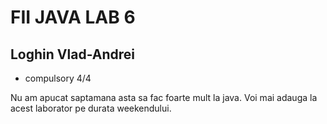 # FII JAVA LAB 6
## Loghin Vlad-Andrei

* compulsory 4/4 

Nu am apucat saptamana asta sa fac foarte mult la java. Voi mai adauga la acest laborator pe durata weekendului.
